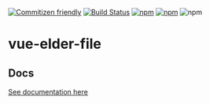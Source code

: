 [![Commitizen friendly](https://img.shields.io/badge/commitizen-friendly-brightgreen.svg)](http://commitizen.github.io/cz-cli/)
[![Build Status](https://travis-ci.org/ElderAS/vue-elder-file.svg?branch=master&style=flat-square)](https://travis-ci.org/ElderAS/vue-elder-file)
[![npm](https://img.shields.io/npm/dt/vue-elder-file.svg?style=flat-square)](https://www.npmjs.com/package/vue-elder-file)
[![npm](https://img.shields.io/npm/v/vue-elder-file.svg?style=flat-square)](https://www.npmjs.com/package/vue-elder-file)
![npm](https://img.shields.io/npm/l/vue-elder-file.svg?style=flat-square)

# vue-elder-file

## Docs

[See documentation here](https://elderas.github.io/vue-elder/components/file.html)
